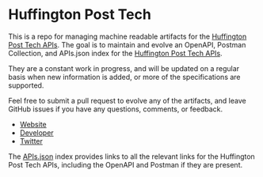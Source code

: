 # Huffington Post TechThis is a repo for managing machine readable artifacts for the [Huffington Post Tech APIs](http://www.huffingtonpost.com/tech/). The goal is to maintain and evolve an OpenAPI, Postman Collection, and APIs.json index for the [Huffington Post Tech APIs](http://www.huffingtonpost.com/tech/).They are a constant work in progress, and will be updated on a regular basis when new information is added, or more of the specifications are supported.Feel free to submit a pull request to evolve any of the artifacts, and leave GitHub issues if you have any questions, comments, or feedback.- [Website](http://www.huffingtonpost.com/tech/)- [Developer](http://www.huffingtonpost.com/tech/)- [Twitter](https://twitter.com/HuffPost)The [APIs.json](https://github.com/api-evangelist/huffington-post-tech/blob/master/apis.json) index provides links to all the relevant links for the Huffington Post Tech APIs, including the OpenAPI and Postman if they are present.